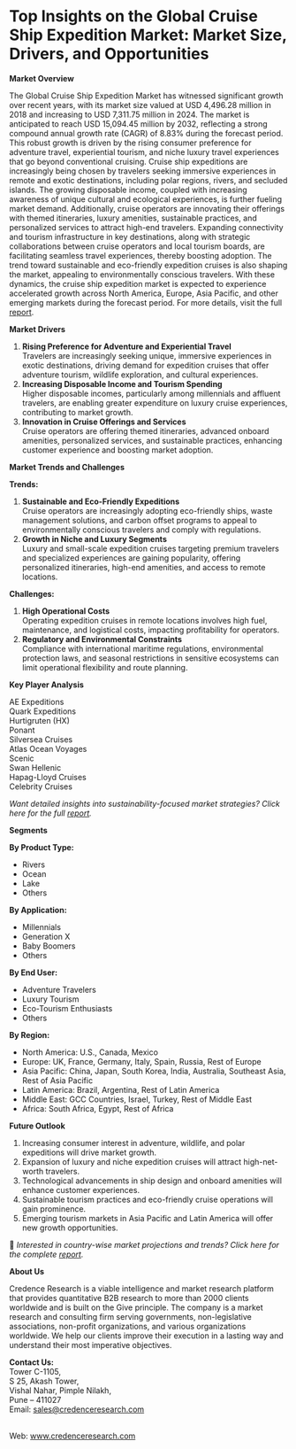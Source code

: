 # Top Insights on the Global Cruise Ship Expedition Market: Market Size, Drivers, and Opportunities


<p><strong>Market Overview</strong></p>
<p>The Global Cruise Ship Expedition Market has witnessed significant growth over recent years, with its market size valued at USD 4,496.28 million in 2018 and increasing to USD 7,311.75 million in 2024. The market is anticipated to reach USD 15,094.45 million by 2032, reflecting a strong compound annual growth rate (CAGR) of 8.83% during the forecast period. This robust growth is driven by the rising consumer preference for adventure travel, experiential tourism, and niche luxury travel experiences that go beyond conventional cruising. Cruise ship expeditions are increasingly being chosen by travelers seeking immersive experiences in remote and exotic destinations, including polar regions, rivers, and secluded islands. The growing disposable income, coupled with increasing awareness of unique cultural and ecological experiences, is further fueling market demand. Additionally, cruise operators are innovating their offerings with themed itineraries, luxury amenities, sustainable practices, and personalized services to attract high-end travelers. Expanding connectivity and tourism infrastructure in key destinations, along with strategic collaborations between cruise operators and local tourism boards, are facilitating seamless travel experiences, thereby boosting adoption. The trend toward sustainable and eco-friendly expedition cruises is also shaping the market, appealing to environmentally conscious travelers. With these dynamics, the cruise ship expedition market is expected to experience accelerated growth across North America, Europe, Asia Pacific, and other emerging markets during the forecast period. For more details, visit the full <a href="https://www.credenceresearch.com/report/cruise-ship-expedition-market?utm_source=chatgpt.com">report</a>.</p>
<p><strong>Market Drivers</strong></p>
<ol>
<li><strong> Rising Preference for Adventure and Experiential Travel</strong><br /> Travelers are increasingly seeking unique, immersive experiences in exotic destinations, driving demand for expedition cruises that offer adventure tourism, wildlife exploration, and cultural experiences.</li>
<li><strong> Increasing Disposable Income and Tourism Spending</strong><br /> Higher disposable incomes, particularly among millennials and affluent travelers, are enabling greater expenditure on luxury cruise experiences, contributing to market growth.</li>
<li><strong> Innovation in Cruise Offerings and Services</strong><br /> Cruise operators are offering themed itineraries, advanced onboard amenities, personalized services, and sustainable practices, enhancing customer experience and boosting market adoption.</li>
</ol>
<p><strong>Market Trends and Challenges</strong></p>
<p><strong>Trends:</strong></p>
<ol>
<li><strong>Sustainable and Eco-Friendly Expeditions</strong><br /> Cruise operators are increasingly adopting eco-friendly ships, waste management solutions, and carbon offset programs to appeal to environmentally conscious travelers and comply with regulations.</li>
<li><strong>Growth in Niche and Luxury Segments</strong><br /> Luxury and small-scale expedition cruises targeting premium travelers and specialized experiences are gaining popularity, offering personalized itineraries, high-end amenities, and access to remote locations.</li>
</ol>
<p><strong>Challenges:</strong></p>
<ol>
<li><strong>High Operational Costs</strong><br /> Operating expedition cruises in remote locations involves high fuel, maintenance, and logistical costs, impacting profitability for operators.</li>
<li><strong>Regulatory and Environmental Constraints</strong><br /> Compliance with international maritime regulations, environmental protection laws, and seasonal restrictions in sensitive ecosystems can limit operational flexibility and route planning.</li>
</ol>
<p><strong>Key Player Analysis</strong></p>
<p>AE Expeditions<br /> Quark Expeditions<br /> Hurtigruten (HX)<br /> Ponant<br /> Silversea Cruises<br /> Atlas Ocean Voyages<br /> Scenic<br /> Swan Hellenic<br /> Hapag-Lloyd Cruises<br /> Celebrity Cruises</p>
<p><em>Want detailed insights into sustainability-focused market strategies? Click here for the full <a href="https://www.credenceresearch.com/report/cruise-ship-expedition-market?utm_source=chatgpt.com">report</a>.</em></p>
<p><strong>Segments</strong></p>
<p><strong>By Product Type:</strong></p>
<ul>
<li>Rivers</li>
<li>Ocean</li>
<li>Lake</li>
<li>Others</li>
</ul>
<p><strong>By Application:</strong></p>
<ul>
<li>Millennials</li>
<li>Generation X</li>
<li>Baby Boomers</li>
<li>Others</li>
</ul>
<p><strong>By End User:</strong></p>
<ul>
<li>Adventure Travelers</li>
<li>Luxury Tourism</li>
<li>Eco-Tourism Enthusiasts</li>
<li>Others</li>
</ul>
<p><strong>By Region:</strong></p>
<ul>
<li>North America: U.S., Canada, Mexico</li>
<li>Europe: UK, France, Germany, Italy, Spain, Russia, Rest of Europe</li>
<li>Asia Pacific: China, Japan, South Korea, India, Australia, Southeast Asia, Rest of Asia Pacific</li>
<li>Latin America: Brazil, Argentina, Rest of Latin America</li>
<li>Middle East: GCC Countries, Israel, Turkey, Rest of Middle East</li>
<li>Africa: South Africa, Egypt, Rest of Africa</li>
</ul>
<p><strong>Future Outlook</strong></p>
<ol>
<li>Increasing consumer interest in adventure, wildlife, and polar expeditions will drive market growth.</li>
<li>Expansion of luxury and niche expedition cruises will attract high-net-worth travelers.</li>
<li>Technological advancements in ship design and onboard amenities will enhance customer experiences.</li>
<li>Sustainable tourism practices and eco-friendly cruise operations will gain prominence.</li>
<li>Emerging tourism markets in Asia Pacific and Latin America will offer new growth opportunities.</li>
</ol>
<p>📌 <em>Interested in country-wise market projections and trends? Click here for the complete <a href="https://www.credenceresearch.com/report/cruise-ship-expedition-market?utm_source=chatgpt.com">report</a>.</em></p>
<p><strong>About Us</strong></p>
<p>Credence Research is a viable intelligence and market research platform that provides quantitative B2B research to more than 2000 clients worldwide and is built on the Give principle. The company is a market research and consulting firm serving governments, non-legislative associations, non-profit organizations, and various organizations worldwide. We help our clients improve their execution in a lasting way and understand their most imperative objectives.</p>
<p><strong>Contact Us:</strong><br /> Tower C-1105,<br /> S 25, Akash Tower,<br /> Vishal Nahar, Pimple Nilakh,<br /> Pune &ndash; 411027<br /> Email: <a href="mailto:sales@credenceresearch.com">sales@credenceresearch.com</a></p>
<p><br /> Web: <a href="http://www.credenceresearch.com?utm_source=chatgpt.com">www.credenceresearch.com</a></p>
